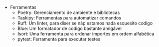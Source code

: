  - Ferramentas
   - Poetry: Gerenciamento de ambiente e bibliotecas
   - Taskipy: Ferramentas para automatizar comandos
   - Ruff: Um linter, para diser se nãp estamos nada esquesito codigo
   - Blue: Um formatador de codigo bastante amigável
   - Isort: Uma ferramenta para ordenar importes em ordem alfabética
   - pytest: Ferramenta para executar testes
    